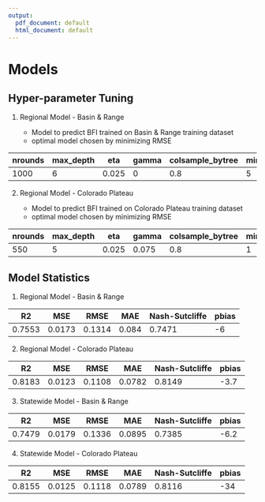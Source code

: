 ```yaml
---
output:
  pdf_document: default
  html_document: default
---
```

# Models

## Hyper-parameter Tuning

1.  Regional Model - Basin & Range

    -   Model to predict BFI trained on Basin & Range training dataset
    -   optimal model chosen by minimizing RMSE

| nrounds | max_depth | eta   | gamma | colsample_bytree | min_child_weight | subsample |
|-----------|-----------|-----------|-----------|-----------|-----------|-----------|
| 1000    | 6         | 0.025 | 0     | 0.8              | 5                | 1         |

2.  Regional Model - Colorado Plateau

    -   Model to predict BFI trained on Colorado Plateau training dataset
    -   optimal model chosen by minimizing RMSE

| nrounds | max_depth | eta   | gamma | colsample_bytree | min_child_weight | subsample |
|-----------|-----------|-----------|-----------|-----------|-----------|-----------|
| 550     | 5         | 0.025 | 0.075 | 0.8              | 1                | 0.5       |

## Model Statistics

1.  Regional Model - Basin & Range

| R2     | MSE    | RMSE   | MAE   | Nash-Sutcliffe | pbias |
|--------|--------|--------|-------|----------------|-------|
| 0.7553 | 0.0173 | 0.1314 | 0.084 | 0.7471         | -6    |

2.  Regional Model - Colorado Plateau

| R2     | MSE    | RMSE   | MAE    | Nash-Sutcliffe | pbias |
|--------|--------|--------|--------|----------------|-------|
| 0.8183 | 0.0123 | 0.1108 | 0.0782 | 0.8149         | -3.7  |

3.  Statewide Model - Basin & Range

| R2     | MSE    | RMSE   | MAE    | Nash-Sutcliffe | pbias |
|--------|--------|--------|--------|----------------|-------|
| 0.7479 | 0.0179 | 0.1336 | 0.0895 | 0.7385         | -6.2  |

4.  Statewide Model - Colorado Plateau 

| R2     | MSE    | RMSE   | MAE    | Nash-Sutcliffe | pbias |
|--------|--------|--------|--------|----------------|-------|
| 0.8155 | 0.0125 | 0.1118 | 0.0789 | 0.8116         | -34   |
